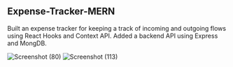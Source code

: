 ## Expense-Tracker-MERN
Built an expense tracker for keeping a track of incoming and outgoing flows using React Hooks and Context API. Added a backend API using Express and MongDB.

![Screenshot (80)](https://user-images.githubusercontent.com/55950784/99957942-7bd44380-2dae-11eb-94b5-f3f6f490602d.png)
![Screenshot (113)](https://user-images.githubusercontent.com/55950784/99957943-7d057080-2dae-11eb-80e8-81bf3ac77239.png)

